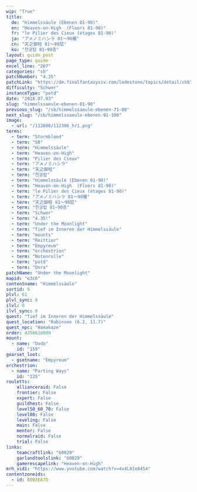 ```yaml
---
wip: "True"
title:
  de: "Himmelssäule (Ebenen 81-90)"
  en: "Heaven-on-High  (Floors 81-90)"
  fr: "le Pilier des Cieux (étages 81-90)"
  ja: "アメノミハシラ 81～90層"
  cn: "天之御柱 81～90层"
  ko: "천궁탑 81~90층"
layout: guide_post
page_type: guide
excel_line: "267"
categories: "sb"
patchNumber: "4.35"
patchLink: "https://de.finalfantasyxiv.com/lodestone/topics/detail/cbb7c9ac11be4b830b193d7d471260f64ddc3fb8"
difficulty: "Schwer"
instanceType: "potd"
date: "2018.07.03"
slug: "himmelssaeule-ebenen-81-90"
previous_slug: "/sb/himmelssaeule-ebenen-71-80"
next_slug: "/sb/himmelssaeule-ebenen-91-100"
image:
  - url: "/112000/112306_hr1.png"
terms:
  - term: "Stormblood"
  - term: "SB"
  - term: "Himmelssäule"
  - term: "Heaven-on-High"
  - term: "Pilier des Cieux"
  - term: "アメノミハシラ"
  - term: "天之御柱"
  - term: "천궁탑"
  - term: "Himmelssäule (Ebenen 81-90)"
  - term: "Heaven-on-High  (Floors 81-90)"
  - term: "le Pilier des Cieux (étages 81-90)"
  - term: "アメノミハシラ 81～90層"
  - term: "天之御柱 81～90层"
  - term: "천궁탑 81~90층"
  - term: "Schwer"
  - term: "4.35!"
  - term: "Under the Moonlight"
  - term: "Tief im Inneren der Himmelssäule"
  - term: "mounts"
  - term: "Reittier"
  - term: "Empyreum"
  - term: "orchestrion"
  - term: "Notenrolle"
  - term: "potd"
  - term: "Onra"
patchName: "Under the Moonlight"
mapid: "e3c6"
contentname: "Himmelssäule"
sortid: 9
plvl: 61
plvl_sync: 0
ilvl: 0
ilvl_sync: 0
quest: "Tief im Inneren der Himmelssäule"
quest_location: "Rubinsee (6.2, 11.7)"
quest_npc: "Hamakaze"
order: 4350610009
mount:
  - name: "Dodo"
    id: "159"
gearset_loot:
  - gsetname: "Empyreum"
orchestrion:
  - name: "Parting Ways"
    id: "225"
rouletts:
    allianceraid: False
    frontier: False
    expert: False
    guildhest: False
    level50_60_70: False
    level80: False
    leveling: False
    main: False
    mentor: False
    normalraid: False
    trial: False
links:
    teamcraftlink: "60029"
    garlandtoolslink: "60029"
    gamerescapelink: "Heaven-on-High"
mrh_vid1: "https://www.youtube.com/watch?v=4x4L8Ie8454"
contentzoneids:
  - id: 8003EA7D
---
```

